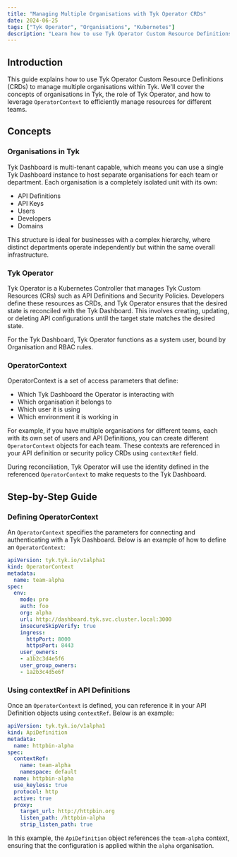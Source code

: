 ```yaml
---
title: "Managing Multiple Organisations with Tyk Operator CRDs"
date: 2024-06-25
tags: ["Tyk Operator", "Organisations", "Kubernetes"]
description: "Learn how to use Tyk Operator Custom Resource Definitions (CRDs) to manage multiple organisations within Tyk. This guide covers the concepts of organisations in Tyk, the role of Tyk Operator, and how to leverage OperatorContext to efficiently manage resources for different teams. Includes examples and best practices for effective multi-tenant API management."
---
```


## Introduction
This guide explains how to use Tyk Operator Custom Resource Definitions (CRDs) to manage multiple organisations within Tyk. We'll cover the concepts of organisations in Tyk, the role of Tyk Operator, and how to leverage `OperatorContext` to efficiently manage resources for different teams.

## Concepts

### Organisations in Tyk

Tyk Dashboard is multi-tenant capable, which means you can use a single Tyk Dashboard instance to host separate organisations for each team or department. Each organisation is a completely isolated unit with its own:

- API Definitions
- API Keys
- Users
- Developers
- Domains

This structure is ideal for businesses with a complex hierarchy, where distinct departments operate independently but within the same overall infrastructure.

### Tyk Operator

Tyk Operator is a Kubernetes Controller that manages Tyk Custom Resources (CRs) such as API Definitions and Security Policies. Developers define these resources as CRDs, and Tyk Operator ensures that the desired state is reconciled with the Tyk Dashboard. This involves creating, updating, or deleting API configurations until the target state matches the desired state.

For the Tyk Dashboard, Tyk Operator functions as a system user, bound by Organisation and RBAC rules.

### OperatorContext

OperatorContext is a set of access parameters that define:

- Which Tyk Dashboard the Operator is interacting with
- Which organisation it belongs to
- Which user it is using
- Which environment it is working in

For example, if you have multiple organisations for different teams, each with its own set of users and API Definitions, you can create different `OperatorContext` objects for each team. These contexts are referenced in your API definition or security policy CRDs using `contextRef` field.

During reconciliation, Tyk Operator will use the identity defined in the referenced `OperatorContext` to make requests to the Tyk Dashboard.

## Step-by-Step Guide

### Defining OperatorContext

An `OperatorContext` specifies the parameters for connecting and authenticating with a Tyk Dashboard. Below is an example of how to define an `OperatorContext`:

```yaml
apiVersion: tyk.tyk.io/v1alpha1
kind: OperatorContext
metadata:
  name: team-alpha
spec:
  env:
    mode: pro
    auth: foo
    org: alpha
    url: http://dashboard.tyk.svc.cluster.local:3000
    insecureSkipVerify: true
    ingress:
      httpPort: 8000
      httpsPort: 8443
    user_owners:
    - a1b2c3d4e5f6
    user_group_owners:
    - 1a2b3c4d5e6f
```

### Using contextRef in API Definitions

Once an `OperatorContext` is defined, you can reference it in your API Definition objects using `contextRef`. Below is an example:

```yaml
apiVersion: tyk.tyk.io/v1alpha1
kind: ApiDefinition
metadata:
  name: httpbin-alpha
spec:
  contextRef:
    name: team-alpha
    namespace: default
  name: httpbin-alpha
  use_keyless: true
  protocol: http
  active: true
  proxy:
    target_url: http://httpbin.org
    listen_path: /httpbin-alpha
    strip_listen_path: true
```

In this example, the `ApiDefinition` object references the `team-alpha` context, ensuring that the configuration is applied within the `alpha` organisation.
